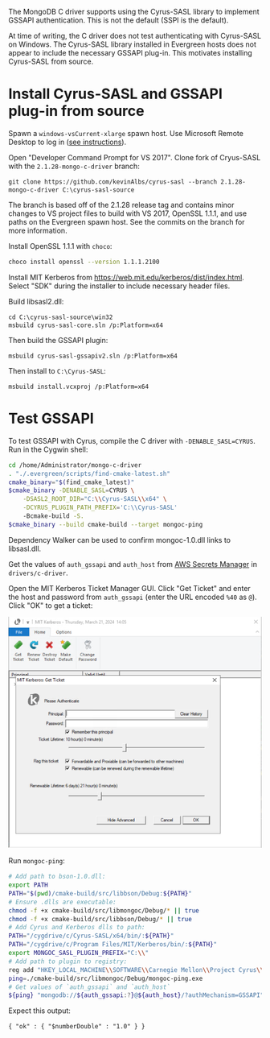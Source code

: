 The MongoDB C driver supports using the Cyrus-SASL library to implement GSSAPI authentication. This is not the default (SSPI is the default).

At time of writing, the C driver does not test authenticating with Cyrus-SASL on Windows. The Cyrus-SASL library installed in Evergreen hosts does not appear to include the necessary GSSAPI plug-in. This motivates installing Cyrus-SASL from source.

# Install Cyrus-SASL and GSSAPI plug-in from source

Spawn a `windows-vsCurrent-xlarge` spawn host. Use Microsoft Remote Desktop to log in ([see instructions](https://wiki.corp.mongodb.com/display/~matt.kneiser/Connect+to+Windows+Virtual+Host+via+Remote+Desktop)).

Open "Developer Command Prompt for VS 2017". Clone fork of Cryus-SASL with the `2.1.28-mongo-c-driver` branch:

```
git clone https://github.com/kevinAlbs/cyrus-sasl --branch 2.1.28-mongo-c-driver C:\cyrus-sasl-source
```

The branch is based off of the 2.1.28 release tag and contains minor changes to VS project files to build with VS 2017, OpenSSL 1.1.1, and use paths on the Evergreen spawn host. See the commits on the branch for more information.

Install OpenSSL 1.1.1 with `choco`:
```bash
choco install openssl --version 1.1.1.2100
```

Install MIT Kerberos from https://web.mit.edu/kerberos/dist/index.html. Select "SDK" during the installer to include necessary header files.

Build libsasl2.dll:
```
cd C:\cyrus-sasl-source\win32
msbuild cyrus-sasl-core.sln /p:Platform=x64
```

Then build the GSSAPI plugin:
```
msbuild cyrus-sasl-gssapiv2.sln /p:Platform=x64
```

Then install to `C:\Cyrus-SASL`:
```
msbuild install.vcxproj /p:Platform=x64
```

# Test GSSAPI

To test GSSAPI with Cyrus, compile the C driver with `-DENABLE_SASL=CYRUS`. Run in the Cygwin shell:

```bash
cd /home/Administrator/mongo-c-driver
. "./.evergreen/scripts/find-cmake-latest.sh"
cmake_binary="$(find_cmake_latest)"
$cmake_binary -DENABLE_SASL=CYRUS \
    -DSASL2_ROOT_DIR="C:\\Cyrus-SASL\\x64" \
    -DCYRUS_PLUGIN_PATH_PREFIX='C:\\Cyrus-SASL'
    -Bcmake-build -S.
$cmake_binary --build cmake-build --target mongoc-ping
```

Dependency Walker can be used to confirm mongoc-1.0.dll links to libsasl.dll.

Get the values of `auth_gssapi` and `auth_host` from [AWS Secrets Manager](https://wiki.corp.mongodb.com/display/DRIVERS/Using+AWS+Secrets+Manager+to+Store+Testing+Secrets) in `drivers/c-driver`.

Open the MIT Kerberos Ticket Manager GUI. Click "Get Ticket" and enter the host and password from `auth_gssapi` (enter the URL encoded `%40` as `@`). Click "OK" to get a ticket:

![Image of using MIT Kerberos Ticket Manager](mit-kerberos.png)

Run `mongoc-ping`:

```bash
# Add path to bson-1.0.dll:
export PATH
PATH="$(pwd)/cmake-build/src/libbson/Debug:${PATH}"
# Ensure .dlls are executable:
chmod -f +x cmake-build/src/libmongoc/Debug/* || true
chmod -f +x cmake-build/src/libbson/Debug/* || true
# Add Cyrus and Kerberos dlls to path:
PATH="/cygdrive/c/Cyrus-SASL/x64/bin/:${PATH}"
PATH="/cygdrive/c/Program Files/MIT/Kerberos/bin/:${PATH}"
export MONGOC_SASL_PLUGIN_PREFIX="C:\\"
# Add path to plugin to registry:
reg add "HKEY_LOCAL_MACHINE\\SOFTWARE\\Carnegie Mellon\\Project Cyrus\\SASL Library" /v SearchPath /t REG_SZ /d "C:\\Cyrus-SASL\\x64\\plugins\\sasl" /f
ping=./cmake-build/src/libmongoc/Debug/mongoc-ping.exe
# Get values of `auth_gssapi` and `auth_host`
${ping} "mongodb://${auth_gssapi:?}@${auth_host}/?authMechanism=GSSAPI"
```

Expect this output:
```
{ "ok" : { "$numberDouble" : "1.0" } }
```
